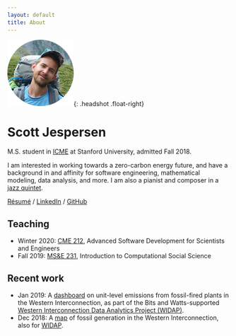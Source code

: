 ```yaml
---
layout: default
title: About
---
```


![Scott Jespersen headshot](assets/img/swissalpsheadshotsm.png){: .headshot .float-right}

# Scott Jespersen

M.S. student in [ICME](https://icme.stanford.edu/) at Stanford University, admitted Fall 2018.

I am interested in working towards a zero-carbon energy future, and have a background in and affinity for software engineering, mathematical modeling, data analysis, and more. I am also a pianist and composer in a [jazz quintet](https://www.nebulajazz.com).

[R&eacute;sum&eacute;](assets/sjespers_resume_jan2019.pdf) / [LinkedIn](https://www.linkedin.com/in/scottjespersen/) / [GitHub](https://github.com/sdjespersen/)

## Teaching

* Winter 2020: [CME 212](https://github.com/cme212/course), Advanced Software Development for Scientists and Engineers
* Fall 2019: [MS&E 231](https://5harad.com/mse231/), Introduction to Computational Social Science

## Recent work

* Jan 2019: A [dashboard](http://web.stanford.edu/group/widap/unit_level_dashboard.html) on unit-level emissions from fossil-fired plants in the Western Interconnection, as part of the Bits and Watts-supported [Western Interconnection Data Analytics Project (WIDAP)](https://bitsandwatts.stanford.edu/bits-watts-research-project-showcase).
* Dec 2018: A [map](https://bitsandwatts.stanford.edu/widap) of fossil generation in the Western Interconnection, also for [WIDAP](https://bitsandwatts.stanford.edu/bits-watts-research-project-showcase).

